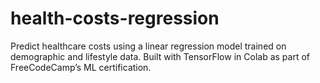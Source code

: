 # health-costs-regression
Predict healthcare costs using a linear regression model trained on demographic and lifestyle data. Built with TensorFlow in Colab as part of FreeCodeCamp’s ML certification.
